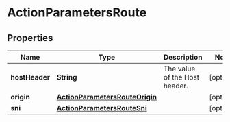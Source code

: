 # ActionParametersRoute

## Properties
Name | Type | Description | Notes
------------ | ------------- | ------------- | -------------
**hostHeader** | **String** | The value of the Host header. |  [optional]
**origin** | [**ActionParametersRouteOrigin**](ActionParametersRouteOrigin.md) |  |  [optional]
**sni** | [**ActionParametersRouteSni**](ActionParametersRouteSni.md) |  |  [optional]
